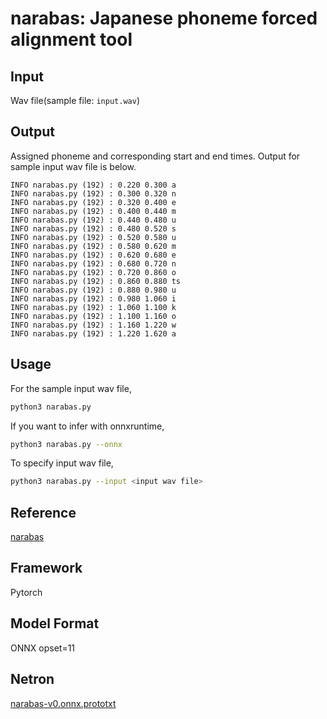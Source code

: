 # narabas: Japanese phoneme forced alignment tool

## Input

Wav file(sample file: `input.wav`)


## Output

Assigned phoneme and corresponding start and end times. Output for sample input wav file is below.

```
INFO narabas.py (192) : 0.220 0.300 a
INFO narabas.py (192) : 0.300 0.320 n
INFO narabas.py (192) : 0.320 0.400 e
INFO narabas.py (192) : 0.400 0.440 m
INFO narabas.py (192) : 0.440 0.480 u
INFO narabas.py (192) : 0.480 0.520 s
INFO narabas.py (192) : 0.520 0.580 u
INFO narabas.py (192) : 0.580 0.620 m
INFO narabas.py (192) : 0.620 0.680 e
INFO narabas.py (192) : 0.680 0.720 n
INFO narabas.py (192) : 0.720 0.860 o
INFO narabas.py (192) : 0.860 0.880 ts
INFO narabas.py (192) : 0.880 0.980 u
INFO narabas.py (192) : 0.980 1.060 i
INFO narabas.py (192) : 1.060 1.100 k
INFO narabas.py (192) : 1.100 1.160 o
INFO narabas.py (192) : 1.160 1.220 w
INFO narabas.py (192) : 1.220 1.620 a
```

## Usage

For the sample input wav file,
```bash
python3 narabas.py
```

If you want to infer with onnxruntime,
```bash
python3 narabas.py --onnx
```

To specify input wav file,
```bash
python3 narabas.py --input <input wav file>
```

## Reference
[narabas](https://github.com/darashi/narabas)

## Framework

Pytorch

## Model Format

ONNX opset=11

## Netron
[narabas-v0.onnx.prototxt](https://netron.app/?url=https://storage.googleapis.com/ailia-models/audio_processing/narabas/narabas-vo.onnx.prototxt)
